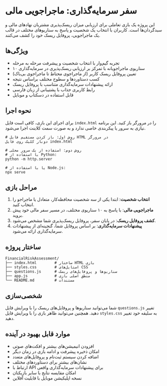 # سفر سرمایه‌گذاری: ماجراجویی مالی

این پروژه یک بازی تعاملی برای ارزیابی میزان ریسک‌پذیری مشتریان نهادهای مالی و سبدگردان‌ها است. کاربران با انتخاب یک شخصیت و پاسخ به سناریوهای مختلف در قالب یک ماجراجویی، پروفایل ریسک خود را کشف می‌کنند.

## ویژگی‌ها

- تجربه گیم‌وار با انتخاب شخصیت و پیشرفت مرحله به مرحله
- ۱۰ سناریوی ماجراجویانه با تمرکز بر ارزیابی ریسک‌پذیری در سرمایه‌گذاری
- تعیین پروفایل ریسک کاربر (از ماجراجوی محتاط تا ماجراجوی بی‌باک)
- کسب دستاوردها و سطوح مختلف براساس نتیجه
- ارائه پیشنهادات سرمایه‌گذاری متناسب با پروفایل ریسک
- رابط کاربری جذاب با پشتیبانی از زبان فارسی
- قابل استفاده در دسکتاپ و موبایل

## نحوه اجرا

برای اجرای این بازی، کافی است فایل `index.html` را در مرورگر باز کنید. این برنامه نیازی به سرور یا پیکربندی خاصی ندارد و به صورت سمت کلاینت اجرا می‌شود.

```
# روش اول: باز کردن مستقیم فایل HTML در مرورگر
دوبار کلیک روی فایل index.html

# روش دوم: استفاده از یک سرور محلی
# با استفاده از Python:
python -m http.server

# یا با استفاده از Node.js:
npx serve
```

## مراحل بازی

1. **انتخاب شخصیت**: ابتدا یکی از سه شخصیت محافظه‌کار، متعادل یا ماجراجو را انتخاب کنید.
2. **ماجراجویی مالی**: با پاسخ به ۱۰ سناریوی مختلف، در مسیر سفر مالی خود پیش بروید.
3. **کشف پروفایل ریسک**: در پایان سفر، پروفایل ریسک‌پذیری شما مشخص می‌شود.
4. **پیشنهادات سرمایه‌گذاری**: بر اساس پروفایل شما، گنجینه‌ای از پیشنهادات سرمایه‌گذاری ارائه می‌شود.

## ساختار پروژه

```
FinancialRiskAssessment/
├── index.html        # ساختار HTML بازی
├── styles.css        # استایل‌های CSS
├── questions.js      # سناریوها و پروفایل‌های ریسک
├── app.js            # منطق اصلی بازی
└── README.md         # مستندات
```

## شخصی‌سازی

شما می‌توانید سناریوها و پروفایل‌های ریسک را با ویرایش فایل `questions.js` تغییر دهید. همچنین می‌توانید ظاهر بازی را با ویرایش فایل `styles.css` به سلیقه خود تغییر دهید.

## موارد قابل بهبود در آینده

- افزودن انیمیشن‌های بیشتر و افکت‌های صوتی
- امکان ذخیره پیشرفت و ادامه بازی در زمان دیگر
- اضافه کردن سیستم ثبت‌نام و پروفایل‌های متعدد
- نشان‌های بیشتر برای دستاوردهای مختلف
- ارتباط با API برای پیشنهادات سرمایه‌گذاری واقعی
- امکان مقایسه نتایج با سایر بازیکنان
- نسخه اپلیکیشن موبایل با قابلیت آفلاین 